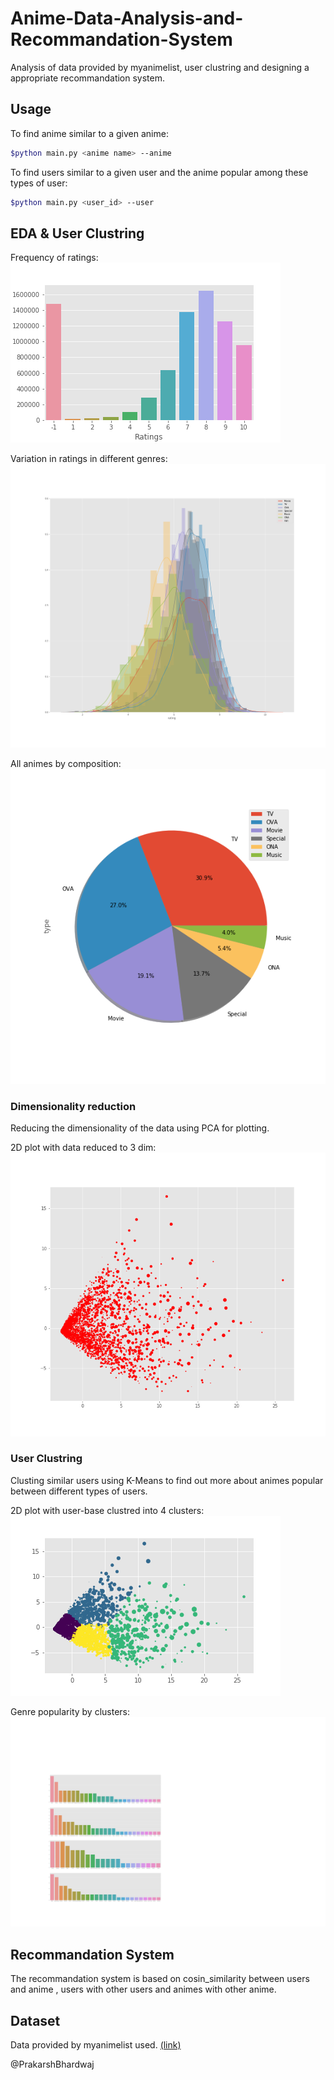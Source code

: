 # Anime-Data-Analysis-and-Recommandation-System
Analysis of data provided by myanimelist, user clustring and designing a appropriate recommandation system.  
  
## Usage  
To find anime similar to a given anime:  
```bash
$python main.py <anime name> --anime
``` 

To find users similar to a given user and the anime popular among these types of user:  
```bash
$python main.py <user_id> --user
```  
  
## EDA & User Clustring
Frequency of ratings:  
<img src="imgs/ratings_cnt.png" alt="Most Common Rating" />  

Variation in ratings in different genres:  
<img src="imgs/genre_var.png" alt="Variation in ratings" />  
  
All animes by composition:  
<img src="imgs/comp.png" alt="Anime Composition" />  
  
### Dimensionality reduction  
Reducing the dimensionality of the data using PCA for plotting. 
  
2D plot with data reduced to 3 dim:  
<img src="imgs/ua_red_scatter.png" alt="2D plot" />  
  
### User Clustring  
Clusting similar users using K-Means to find out more about animes popular between different types of users.  
  
2D plot with user-base clustred into 4 clusters:  
<img src="imgs/clusters.png" alt="Clusters" />  
  
Genre popularity by clusters:  
<img src="imgs/cluster_best.png" alt="Clusters_Genre" />  
  
## Recommandation System  
The recommandation system is based on cosin_similarity between users and anime , users with other users and animes with other anime.  
  
## Dataset  
Data provided by myanimelist used. <a href="https://www.kaggle.com/CooperUnion/anime-recommendations-database">(link)</a>  
  
@PrakarshBhardwaj
